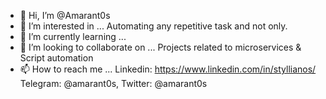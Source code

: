 - 👋 Hi, I’m @Amarant0s
- 👀 I’m interested in ... Automating any repetitive task and not only.
- 🌱 I’m currently learning ...
- 💞️ I’m looking to collaborate on ... Projects related to microservices & Script automation
- 📫 How to reach me ... Linkedin: https://www.linkedin.com/in/styllianos/ Telegram: @amarant0s, Twitter: @amarant0s

<!---
Amarant0s/Amarant0s is a ✨ special ✨ repository because its `README.md` (this file) appears on your GitHub profile.
You can click the Preview link to take a look at your changes.
--->
